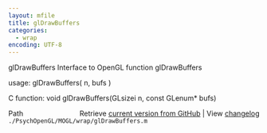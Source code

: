 ```yaml
---
layout: mfile
title: glDrawBuffers
categories:
  - wrap
encoding: UTF-8
---
```


glDrawBuffers  Interface to OpenGL function glDrawBuffers

usage:  glDrawBuffers( n, bufs )

C function:  void glDrawBuffers(GLsizei n, const GLenum\* bufs)


<div class="code_header" style="text-align:right;">
  <span style="float:left;">Path&nbsp;&nbsp;</span> <span class="counter">Retrieve <a href=
  "https://raw.github.com/Psychtoolbox-3/Psychtoolbox-3/beta/./PsychOpenGL/MOGL/wrap/glDrawBuffers.m">current version from GitHub</a> | View <a href=
  "https://github.com/Psychtoolbox-3/Psychtoolbox-3/commits/beta/./PsychOpenGL/MOGL/wrap/glDrawBuffers.m">changelog</a></span>
</div>
<div class="code">
  <code>./PsychOpenGL/MOGL/wrap/glDrawBuffers.m</code>
</div>
